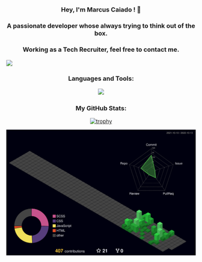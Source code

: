 <h3 align="center">Hey, I'm Marcus Caiado ! 🍮</h3>
<h3 align="center">A passionate developer whose always trying to think out of the box.</h3>
<h3 align="center">Working as a Tech Recruiter, feel free to contact me.</h3>
<div> 
  
<a href="http://WWW.linkedin.com/in/marcus-c-a13090249" target="_blank"><img align="center" src="https://img.shields.io/badge/-LinkedIn-%230077B5?style=for-the-badge&logo=linkedin&logoColor=white" target="_blank"></a> 
</div>



<h3 align="center">Languages and Tools:</h3>
<p align="center">
<a href="https://skillicons.dev">
  <img src="https://skillicons.dev/icons?i=github,vscode,html,css,sass,bootstrap,javascript,react,php,nodejs,mysql,mongo" />
</a>
</p>

<h3 align="center">My GitHub Stats:</h3>
<div align="center">
 
 [![trophy](https://github-profile-trophy.vercel.app/?username=marcuscaiado&theme=darkhub&no-frame=true)](https://github.com/marcuscaiado/github-profile-trophy)
  
<img src="./profile-3d-contrib/profile-night-green.svg" />
  





